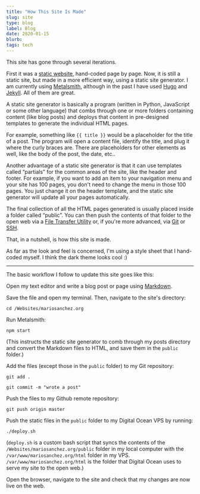 ```yaml
---
title: "How This Site Is Made"
slug: site
type: blog
label: Blog
date: 2020-01-15
blurb: 
tags: tech
---
```


This site has gone through several iterations. 

First it was a [static website](https://techterms.com/definition/staticwebsite), hand-coded page by page. Now, it is still a static site, but made in a more efficient way, using a static site generator. I am currently using [Metalsmith](https://metalsmith.io), although in the past I have used [Hugo](https:gohugo.io) and [Jekyll](https://jekyllrb.com). All of them are great.

A static site generator is basically a program (written in Python, JavaScript or some other language) that combs through one or more folders containing content (like blog posts) and deploys that content in pre-designed templates to generate the individual HTML pages. 

For example, something like <code>{{ title }}</code> would be a placeholder for the title of a post. The program will open a content file, identify the title, and plug it where the curly braces are. There are placeholders for other elements as well, like the body of the post, the date, etc..

Another advantage of a static site generator is that it can use templates called &ldquo;partials&rdquo; for the common areas of the site, like the header and footer. For example, if you want to add an item to your navigation menu and your site has 100 pages, you don't need to change the menu in those 100 pages. You just change it on the header template, and the static site generator will update all your pages automatically.

The final collection of all the HTML pages generated is usually placed inside a folder called &ldquo;public&rdquo;. You can then push the contents of that folder to the open web via a [File Transfer Utility](https://filezilla-project.org/) or, if you're more advanced, via [Git](https://git-scm.com/) or [SSH](https://en.wikipedia.org/wiki/Secure_Shell).

That, in a nutshell, is how this site is made.

As far as the look and feel is concerned, I'm using a style sheet that I hand-coded myself. I think the dark theme looks cool :)

--------

The basic workflow I follow to update this site goes like this:

Open my text editor and write a blog post or page using [Markdown](https://daringfireball.net/projects/markdown/).

Save the file and open my terminal. Then, navigate to the site's directory:

`cd /Websites/mariosanchez.org`

Run Metalsmith: 

`npm start` 

(This instructs the static site generator to comb through my posts directory and convert the Markdown files to HTML, and save them in the `public` folder.)

Add the files (except those in the `public` folder) to my Git repository:

`git add .`

`git commit -m "wrote a post"`

Push the files to my Github remote repository: 

`git push origin master`

Push the static files in the `public` folder to my Digital Ocean VPS by running: 

`./deploy.sh` 

(`deploy.sh` is a custom bash script that syncs the contents of the `/Websites/mariosanchez.org/public` folder in my local computer with the `/var/www/mariosanchez.org/html` folder in my VPS. `/var/www/mariosanchez.org/html` is the folder that Digital Ocean uses to serve my site to the open web.)

Open the browser, navigate to the site and check that my changes are now live on the web.

